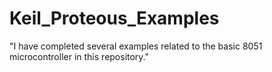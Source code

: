 # Keil_Proteous_Examples
"I have completed several examples related to the basic 8051 microcontroller in this repository."
